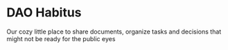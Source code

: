 # DAO Habitus

Our cozy little place to share documents, organize tasks and decisions that might not be ready for the public eyes

